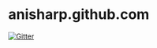 # anisharp.github.com

[![Gitter](https://badges.gitter.im/anisharp/anisharp.github.com.svg)](https://gitter.im/anisharp/anisharp.github.com?utm_source=badge&utm_medium=badge&utm_campaign=pr-badge&utm_content=badge)